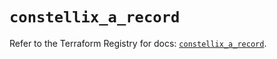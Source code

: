 # `constellix_a_record`

Refer to the Terraform Registry for docs: [`constellix_a_record`](https://registry.terraform.io/providers/constellix/constellix/0.4.6/docs/resources/a_record).
